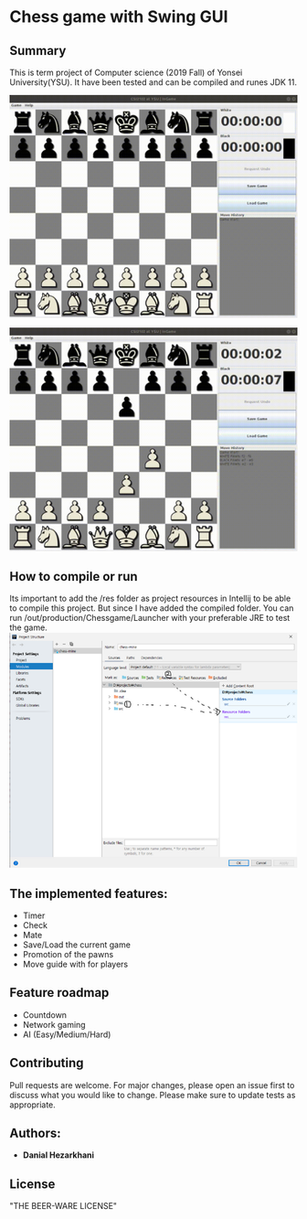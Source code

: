 # Chess game with Swing GUI

## Summary
This is term project of Computer science (2019 Fall) of Yonsei University(YSU). 
It have been tested and can be compiled and runes JDK 11.

![checkmate](pictures/checkmate.gif)

![check](pictures/check.gif)
## How to compile or run
Its important to add the /res folder as project resources in Intellij to be able to compile this project.
But since I have added the compiled folder. You can run /out/production/Chessgame/Launcher with your preferable JRE to test the game.
![Adding resources ](pictures/add_resources.png)
## The implemented features:
- Timer
- Check
- Mate
- Save/Load the current game
- Promotion of the pawns
- Move guide with for players 
## Feature roadmap
- Countdown
- Network gaming
- AI (Easy/Medium/Hard)
## Contributing
Pull requests are welcome. For major changes, please open an issue first to discuss what you would like to change.
Please make sure to update tests as appropriate.
## Authors:
* **Danial Hezarkhani**
## License
"THE BEER-WARE LICENSE"


